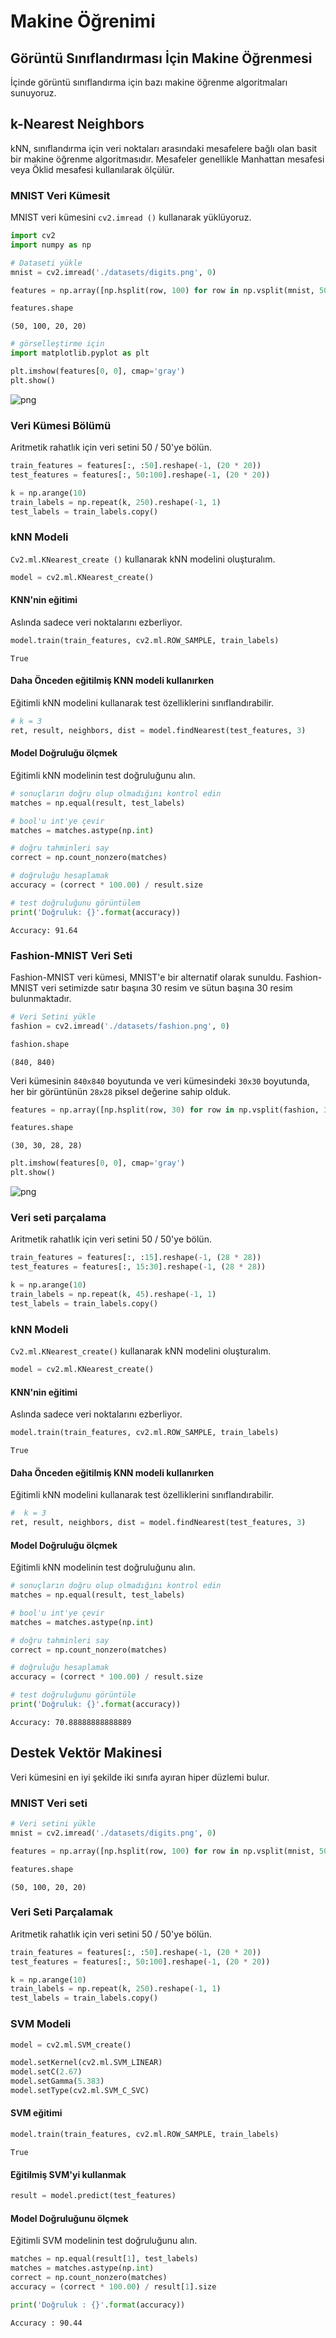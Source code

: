 # Makine Öğrenimi

## Görüntü Sınıflandırması İçin Makine Öğrenmesi

İçinde görüntü sınıflandırma için bazı makine öğrenme algoritmaları sunuyoruz.

## k-Nearest Neighbors

kNN, sınıflandırma için veri noktaları arasındaki mesafelere bağlı olan basit bir makine öğrenme algoritmasıdır. Mesafeler genellikle Manhattan mesafesi veya Öklid mesafesi kullanılarak ölçülür.

### MNIST Veri Kümesit

MNIST veri kümesini `cv2.imread ()` kullanarak yüklüyoruz.

```python
import cv2
import numpy as np
```

```python
# Dataseti yükle
mnist = cv2.imread('./datasets/digits.png', 0)
```

```python
features = np.array([np.hsplit(row, 100) for row in np.vsplit(mnist, 50)], dtype=np.float32)
```

```python
features.shape
```

```text
(50, 100, 20, 20)
```

```python
# görselleştirme için
import matplotlib.pyplot as plt
```

```python
plt.imshow(features[0, 0], cmap='gray')
plt.show()
```

![png](output_6_0.png)

### Veri Kümesi Bölümü

Aritmetik rahatlık için veri setini 50 / 50'ye bölün.

```python
train_features = features[:, :50].reshape(-1, (20 * 20))
test_features = features[:, 50:100].reshape(-1, (20 * 20))
```

```python
k = np.arange(10)
train_labels = np.repeat(k, 250).reshape(-1, 1)
test_labels = train_labels.copy()
```

### kNN Modeli

`Cv2.ml.KNearest_create ()` kullanarak kNN modelini oluşturalım.

```python
model = cv2.ml.KNearest_create()
```

#### KNN'nin eğitimi

Aslında sadece veri noktalarını ezberliyor.

```python
model.train(train_features, cv2.ml.ROW_SAMPLE, train_labels)
```

```text
True
```

#### Daha Önceden eğitilmiş KNN modeli kullanırken

Eğitimli kNN modelini kullanarak test özelliklerini sınıflandırabilir.

```python
# k = 3
ret, result, neighbors, dist = model.findNearest(test_features, 3)
```

#### Model Doğruluğu ölçmek

Eğitimli kNN modelinin test doğruluğunu alın.

```python
# sonuçların doğru olup olmadığını kontrol edin
matches = np.equal(result, test_labels)

# bool'u int'ye çevir
matches = matches.astype(np.int)

# doğru tahminleri say
correct = np.count_nonzero(matches)

# doğruluğu hesaplamak
accuracy = (correct * 100.00) / result.size
```

```python
# test doğruluğunu görüntülem
print('Doğruluk: {}'.format(accuracy))
```

```text
Accuracy: 91.64
```

### Fashion-MNIST Veri Seti

Fashion-MNIST veri kümesi, MNIST'e bir alternatif olarak sunuldu. Fashion-MNIST veri setimizde satır başına 30 resim ve sütun başına 30 resim bulunmaktadır.

```python
# Veri Setini yükle
fashion = cv2.imread('./datasets/fashion.png', 0)
```

```python
fashion.shape
```

```text
(840, 840)
```

Veri kümesinin `840x840` boyutunda ve veri kümesindeki `30x30` boyutunda, her bir görüntünün `28x28` piksel değerine sahip olduk.

```python
features = np.array([np.hsplit(row, 30) for row in np.vsplit(fashion, 30)], dtype=np.float32)
```

```python
features.shape
```

```text
(30, 30, 28, 28)
```

```python
plt.imshow(features[0, 0], cmap='gray')
plt.show()
```

![png](output_25_0.png)

### Veri seti parçalama

Aritmetik rahatlık için veri setini 50 / 50'ye bölün.

```python
train_features = features[:, :15].reshape(-1, (28 * 28))
test_features = features[:, 15:30].reshape(-1, (28 * 28))
```

```python
k = np.arange(10)
train_labels = np.repeat(k, 45).reshape(-1, 1)
test_labels = train_labels.copy()
```

### kNN Modeli

`Cv2.ml.KNearest_create()` kullanarak kNN modelini oluşturalım.

```python
model = cv2.ml.KNearest_create()
```

#### KNN'nin eğitimi

Aslında sadece veri noktalarını ezberliyor.

```python
model.train(train_features, cv2.ml.ROW_SAMPLE, train_labels)
```

```text
True
```

#### Daha Önceden eğitilmiş KNN modeli kullanırken

Eğitimli kNN modelini kullanarak test özelliklerini sınıflandırabilir.

```python
#  k = 3
ret, result, neighbors, dist = model.findNearest(test_features, 3)
```

#### Model Doğruluğu ölçmek

Eğitimli kNN modelinin test doğruluğunu alın.

```python
# sonuçların doğru olup olmadığını kontrol edin
matches = np.equal(result, test_labels)

# bool'u int'ye çevir
matches = matches.astype(np.int)

# doğru tahminleri say
correct = np.count_nonzero(matches)

# doğruluğu hesaplamak
accuracy = (correct * 100.00) / result.size
```

```python
# test doğruluğunu görüntüle
print('Doğruluk: {}'.format(accuracy))
```

```text
Accuracy: 70.88888888888889
```

## Destek Vektör Makinesi

Veri kümesini en iyi şekilde iki sınıfa ayıran hiper düzlemi bulur.

### MNIST Veri seti

```python
# Veri setini yükle
mnist = cv2.imread('./datasets/digits.png', 0)
```

```python
features = np.array([np.hsplit(row, 100) for row in np.vsplit(mnist, 50)], dtype=np.float32)
```

```python
features.shape
```

```text
(50, 100, 20, 20)
```

### Veri Seti Parçalamak

Aritmetik rahatlık için veri setini 50 / 50'ye bölün.

```python
train_features = features[:, :50].reshape(-1, (20 * 20))
test_features = features[:, 50:100].reshape(-1, (20 * 20))
```

```python
k = np.arange(10)
train_labels = np.repeat(k, 250).reshape(-1, 1)
test_labels = train_labels.copy()
```

### SVM Modeli

```python
model = cv2.ml.SVM_create()
```

```python
model.setKernel(cv2.ml.SVM_LINEAR)
model.setC(2.67)
model.setGamma(5.383)
model.setType(cv2.ml.SVM_C_SVC)
```

#### SVM eğitimi

```python
model.train(train_features, cv2.ml.ROW_SAMPLE, train_labels)
```

```text
True
```

#### Eğitilmiş SVM'yi kullanmak

```python
result = model.predict(test_features)
```

#### Model Doğruluğunu ölçmek

Eğitimli SVM modelinin test doğruluğunu alın.

```python
matches = np.equal(result[1], test_labels)
matches = matches.astype(np.int)
correct = np.count_nonzero(matches)
accuracy = (correct * 100.00) / result[1].size
```

```python
print('Doğruluk : {}'.format(accuracy))
```

```text
Accuracy : 90.44
```

